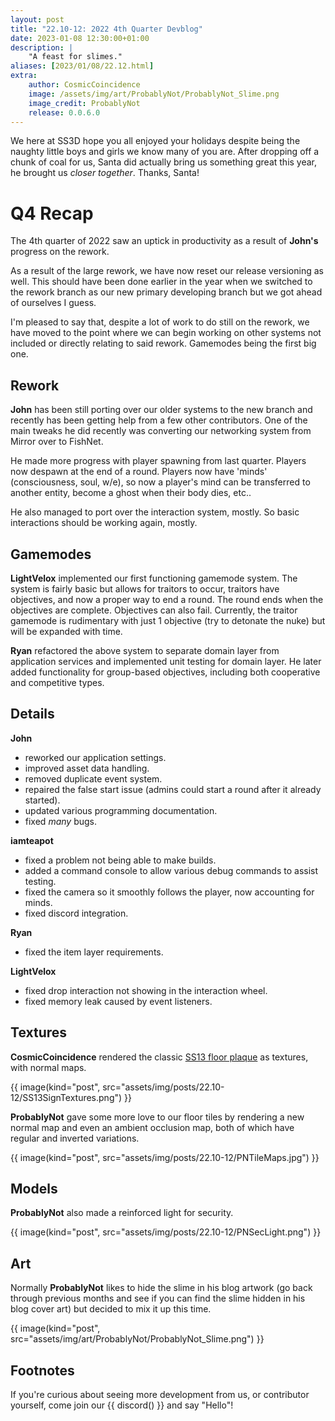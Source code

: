 ```yaml
---
layout: post
title: "22.10-12: 2022 4th Quarter Devblog"
date: 2023-01-08 12:30:00+01:00
description: |
    "A feast for slimes."
aliases: [2023/01/08/22.12.html]
extra:
    author: CosmicCoincidence
    image: /assets/img/art/ProbablyNot/ProbablyNot_Slime.png
    image_credit: ProbablyNot
    release: 0.0.6.0
---
```


We here at SS3D hope you all enjoyed your holidays despite being the naughty little boys and girls we know many of you are. After dropping off a chunk of coal for us, Santa did actually bring us something great this year, he brought us *closer together*. Thanks, Santa!

# Q4 Recap

The 4th quarter of 2022 saw an uptick in productivity as a result of **John's** progress on the rework. 

As a result of the large rework, we have now reset our release versioning as well. This should have been done earlier in the year when we switched to the rework branch as our new primary developing branch but we got ahead of ourselves I guess.

I'm pleased to say that, despite a lot of work to do still on the rework, we have moved to the point where we can begin working on other systems not included or directly relating to said rework. Gamemodes being the first big one.

## Rework

**John** has been still porting over our older systems to the new branch and recently has been getting help from a few other contributors. One of the main tweaks he did recently was converting our networking system from Mirror over to FishNet.

He made more progress with player spawning from last quarter. Players now despawn at the end of a round. Players now have 'minds' (consciousness, soul, w/e), so now a player's mind can be transferred to another entity, become a ghost when their body dies, etc..

He also managed to port over the interaction system, mostly. So basic interactions should be working again, mostly.

## Gamemodes

**LightVelox** implemented our first functioning gamemode system. The system is fairly basic but allows for traitors to occur, traitors have objectives, and now a proper way to end a round. The round ends when the objectives are complete. Objectives can also fail. Currently, the traitor gamemode is rudimentary with just 1 objective (try to detonate the nuke) but will be expanded with time.

**Ryan** refactored the above system to separate domain layer from application services and implemented unit testing for domain layer. He later added functionality for group-based objectives, including both cooperative and competitive types.

## Details

**John**
- reworked our application settings.
- improved asset data handling.
- removed duplicate event system.
- repaired the false start issue (admins could start a round after it already started).
- updated various programming documentation.
- fixed *many* bugs.

**iamteapot**
- fixed a problem not being able to make builds.
- added a command console to allow various debug commands to assist testing.
- fixed the camera so it smoothly follows the player, now accounting for minds.
- fixed discord integration.

**Ryan**
- fixed the item layer requirements.

**LightVelox**
- fixed drop interaction not showing in the interaction wheel.
- fixed memory leak caused by event listeners.

## Textures

**CosmicCoincidence** rendered the classic [SS13 floor plaque](/assets/img/posts/22.10-12/ss13sign.png) as textures, with normal maps.

{{ image(kind="post", src="assets/img/posts/22.10-12/SS13SignTextures.png") }}

**ProbablyNot** gave some more love to our floor tiles by rendering a new normal map and even an ambient occlusion map, both of which have regular and inverted variations.

{{ image(kind="post", src="assets/img/posts/22.10-12/PNTileMaps.jpg") }}

## Models

**ProbablyNot** also made a reinforced light for security.

{{ image(kind="post", src="assets/img/posts/22.10-12/PNSecLight.png") }}

## Art

Normally **ProbablyNot** likes to hide the slime in his blog artwork (go back through previous months and see if you can find the slime hidden in his blog cover art) but decided to mix it up this time.

{{ image(kind="post", src="assets/img/art/ProbablyNot/ProbablyNot_Slime.png") }}

## Footnotes

If you're curious about seeing more development from us, or contributor yourself, come join our {{ discord() }} and say "Hello"!
